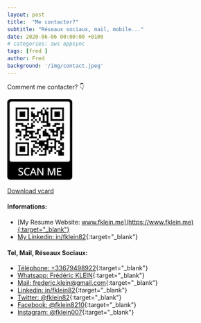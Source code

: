 ```yaml
---
layout: post
title:  "Me contacter?"
subtitle: "Réseaux sociaux, mail, mobile..."
date: 2020-06-06 00:00:00 +0100
# categories: aws appsync
tags: [fred ]
author: Fred
background: '/img/contact.jpeg'
---
```


Comment me contacter? 👇

![image info](/img/fklein.png)

[Download vcard](/img/vcard_fklein.vcf "download")

#### Informations:

- [My Resume Website: www.fklein.me](https://www.fklein.me){:target="_blank"}
- [My Linkedin: in/fklein82](https://www.linkedin.com/in/fklein82/){:target="_blank"}

#### Tel, Mail, Réseaux Sociaux:

- [Téléphone: +33679498922](tel:+33679498922){:target="_blank"}
- [Whatsapp: Frédéric KLEIN](https://wa.me/+33679498922){:target="_blank"}
- [Mail: frederic.klein@gmail.com](mailto:frederic.klein@gmail.com){:target="_blank"}
- [Linkedin: in/fklein82](https://www.linkedin.com/in/fklein82/){:target="_blank"}
- [Twitter: @fklein82](http://www.twitter.com/fklein82){:target="_blank"}
- [Facebook: @fklein8210](https://www.facebook.com/fklein8210){:target="_blank"}
- [Instagram: @fklein007](http://www.instagram.com/fklein007){:target="_blank"}
